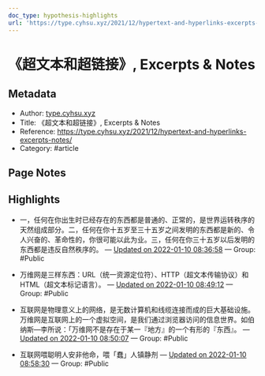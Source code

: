 ```yaml
---
doc_type: hypothesis-highlights
url: 'https://type.cyhsu.xyz/2021/12/hypertext-and-hyperlinks-excerpts-notes/'
---
```


# 《超文本和超链接》, Excerpts & Notes

## Metadata
- Author: [type.cyhsu.xyz]()
- Title: 《超文本和超链接》, Excerpts & Notes
- Reference: https://type.cyhsu.xyz/2021/12/hypertext-and-hyperlinks-excerpts-notes/
- Category: #article

## Page Notes
## Highlights
- 一，任何在你出生时已经存在的东西都是普通的、正常的，是世界运转秩序的天然组成部分。二，任何在你十五岁至三十五岁之间发明的东西都是新的、令人兴奋的、革命性的，你很可能以此为业。三，任何在你三十五岁以后发明的东西都是违反自然秩序的。 — [Updated on 2022-01-10 08:36:58](https://hyp.is/azmWYnGtEeyEebOgV8F1MA/type.cyhsu.xyz/2021/12/hypertext-and-hyperlinks-excerpts-notes/) — Group: #Public

- 万维网是三样东西：URL（统一资源定位符）、HTTP（超文本传输协议）和 HTML（超文本标记语言）。 — [Updated on 2022-01-10 08:49:12](https://hyp.is/IKB0DHGvEeyVeIsYCMnraQ/type.cyhsu.xyz/2021/12/hypertext-and-hyperlinks-excerpts-notes/) — Group: #Public

- 互联网是物理意义上的网络，是无数计算机和线缆连接而成的巨大基础设施。万维网是互联网上的一个虚拟空间，是我们通过浏览器访问的信息世界。如伯纳斯—李所说：「万维网不是存在于某一『地方』的一个有形的『东西』。 — [Updated on 2022-01-10 08:50:07](https://hyp.is/Qa-EbHGvEeyFFMua_xu21A/type.cyhsu.xyz/2021/12/hypertext-and-hyperlinks-excerpts-notes/) — Group: #Public

- 互联网喂聪明人安非他命，喂「蠢」人镇静剂 — [Updated on 2022-01-10 08:58:30](https://hyp.is/bYfbdHGwEeyVoOtUpLby9A/type.cyhsu.xyz/2021/12/hypertext-and-hyperlinks-excerpts-notes/) — Group: #Public



